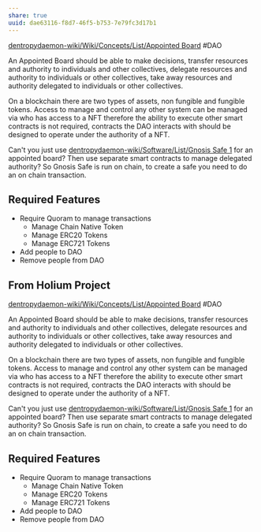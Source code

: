 ```yaml
---
share: true
uuid: dae63116-f8d7-46f5-b753-7e79fc3d17b1
---
```

[dentropydaemon-wiki/Wiki/Concepts/List/Appointed Board](/undefined) #DAO 

An Appointed Board should be able to make decisions, transfer resources and authority to individuals and other collectives, delegate resources and authority to individuals or other collectives, take away resources and authority delegated to individuals or other collectives.

On a blockchain there are two types of assets, non fungible and fungible tokens. Access to manage and control any other system can be managed via who has access to a NFT therefore the ability to execute other smart contracts is not required, contracts the DAO interacts with should be designed to operate under the authority of a NFT.

Can't you just use [dentropydaemon-wiki/Software/List/Gnosis Safe 1](/undefined) for an appointed board? Then use separate smart contracts to manage delegated authority? So Gnosis Safe is run on chain, to create a safe you need to do an on chain transaction.

## Required Features

* Require Quoram to manage transactions
	* Manage Chain Native Token
	* Manage ERC20 Tokens
	* Manage ERC721 Tokens
* Add people to DAO
* Remove people from DAO

## From Holium Project

[dentropydaemon-wiki/Wiki/Concepts/List/Appointed Board](/undefined) #DAO 

An Appointed Board should be able to make decisions, transfer resources and authority to individuals and other collectives, delegate resources and authority to individuals or other collectives, take away resources and authority delegated to individuals or other collectives.

On a blockchain there are two types of assets, non fungible and fungible tokens. Access to manage and control any other system can be managed via who has access to a NFT therefore the ability to execute other smart contracts is not required, contracts the DAO interacts with should be designed to operate under the authority of a NFT.

Can't you just use [dentropydaemon-wiki/Software/List/Gnosis Safe 1](/undefined) for an appointed board? Then use separate smart contracts to manage delegated authority? So Gnosis Safe is run on chain, to create a safe you need to do an on chain transaction.

## Required Features

* Require Quoram to manage transactions
	* Manage Chain Native Token
	* Manage ERC20 Tokens
	* Manage ERC721 Tokens
* Add people to DAO
* Remove people from DAO


